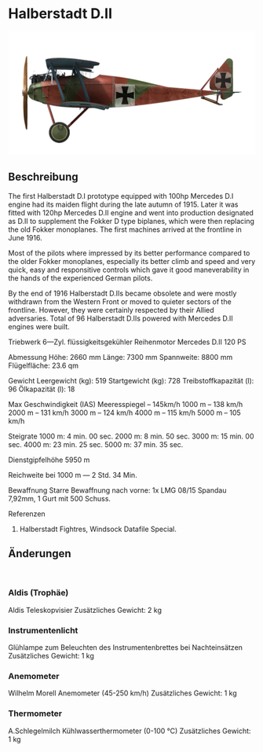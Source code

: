 ﻿# Halberstadt D.II

![halberstadtd2](../images/halberstadtd2.png)

## Beschreibung

The first Halberstadt D.I prototype equipped with 100hp Mercedes D.I engine had its maiden flight during the late autumn of 1915. Later it was fitted with 120hp Mercedes D.II engine and went into production designated as D.II to supplement the Fokker D type biplanes, which were then replacing the old Fokker monoplanes. The first machines arrived at the frontline in June 1916.

Most of the pilots where impressed by its better performance compared to the older Fokker monoplanes, especially its better climb and speed and very quick, easy and responsitive controls which gave it good maneverability in the hands of the experienced German pilots.

By the end of 1916 Halberstadt D.IIs became obsolete and were mostly withdrawn from the Western Front or moved to quieter sectors of the frontline. However, they were certainly respected by their Allied adversaries. Total of 96 Halberstadt D.IIs powered with Mercedes D.II engines were built.


Triebwerk 6—Zyl. flüssigkeitsgekühler Reihenmotor Mercedes D.II 120 PS

Abmessung
Höhe: 2660 mm
Länge: 7300 mm
Spannweite: 8800 mm
Flügelfläche: 23.6 qm

Gewicht
Leergewicht (kg): 519
Startgewicht (kg): 728
Treibstoffkapazität (l): 96
Ölkapazität (l): 18

Max Geschwindigkeit (IAS)
Meeresspiegel – 145km/h
 1000 m – 138 km/h
 2000 m – 131 km/h
 3000 m – 124 km/h
 4000 m – 115 km/h
 5000 m – 105 km/h

Steigrate
1000 m:  4 min. 00 sec.
2000 m:  8 min. 50 sec.
3000 m: 15 min. 00 sec.
4000 m: 23 min. 25 sec.
5000 m: 37 min. 35 sec.

Dienstgipfelhöhe 5950 m

Reichweite bei 1000 m — 2 Std. 34 Min.

Bewaffnung
Starre Bewaffnung nach vorne: 1x LMG 08/15 Spandau 7,92mm, 1 Gurt mit 500 Schuss.

Referenzen
1) Halberstadt Fightres, Windsock Datafile Special.

## Änderungen
﻿

### Aldis (Trophäe)

Aldis Teleskopvisier
Zusätzliches Gewicht: 2 kg
﻿

### Instrumentenlicht

Glühlampe zum Beleuchten des Instrumentenbrettes bei Nachteinsätzen
Zusätzliches Gewicht: 1 kg
﻿

### Anemometer

Wilhelm Morell Anemometer (45-250 km/h)
Zusätzliches Gewicht: 1 kg
﻿

### Thermometer

A.Schlegelmilch Kühlwasserthermometer (0-100 °C)
Zusätzliches Gewicht: 1 kg
